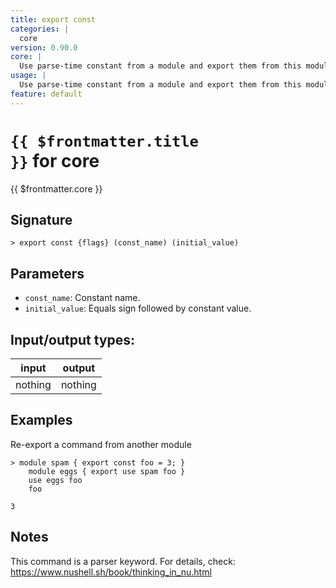 ```yaml
---
title: export const
categories: |
  core
version: 0.90.0
core: |
  Use parse-time constant from a module and export them from this module.
usage: |
  Use parse-time constant from a module and export them from this module.
feature: default
---
```


<!-- This file is automatically generated. Please edit the command in https://github.com/nushell/nushell instead. -->

# <code>{{ $frontmatter.title }}</code> for core

<div class='command-title'>{{ $frontmatter.core }}</div>

## Signature

`> export const {flags} (const_name) (initial_value)`

## Parameters

- `const_name`: Constant name.
- `initial_value`: Equals sign followed by constant value.

## Input/output types:

| input   | output  |
| ------- | ------- |
| nothing | nothing |

## Examples

Re-export a command from another module

```nu
> module spam { export const foo = 3; }
    module eggs { export use spam foo }
    use eggs foo
    foo

3
```

## Notes

This command is a parser keyword. For details, check:
https://www.nushell.sh/book/thinking_in_nu.html
